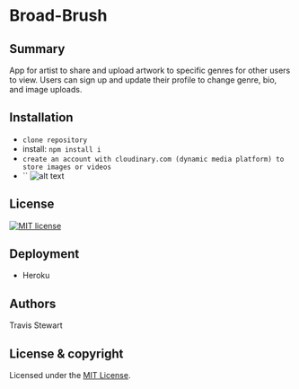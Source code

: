 # Broad-Brush

## Summary 

App for artist to share and upload artwork to specific genres for other users to view. Users can sign up and update their profile to change genre, bio, and image uploads. 

## Installation 
- `clone repository`
- install: `npm install i`
- `create an account with cloudinary.com (dynamic media platform) to store images or videos`
- ``
![alt text](public/broadbrushgif.gif)
## License 

[![MIT license](http://img.shields.io/badge/license-MIT-brightgreen.svg)](http://opensource.org/licenses/MIT)

## Deployment 
 - Heroku 

## Authors 
Travis Stewart 

## License & copyright

Licensed under the [MIT License](LICENSE).